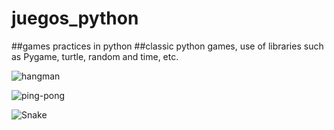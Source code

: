 # juegos_python
##games practices in python
##classic python games, 
use of libraries such as Pygame, turtle, random and time, etc. 


![hangman](https://github.com/elijeldres/juegos_python/assets/80680657/9fa422a9-3867-4bdf-86f8-a6db43488d40)

![ping-pong](https://github.com/elijeldres/juegos_python/assets/80680657/135411a0-8fc5-4d4e-ae92-e2be1c42f8d5)

![Snake](https://github.com/elijeldres/juegos_python/assets/80680657/5c9f94f4-6c22-434c-a0d5-c474abc34e01)
